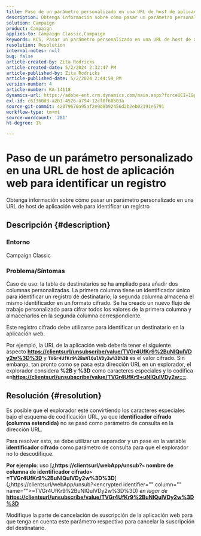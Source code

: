 ```yaml
---
title: Paso de un parámetro personalizado en una URL de host de aplicación web para identificar un registro
description: Obtenga información sobre cómo pasar un parámetro personalizado en una URL de host de aplicación web para identificar un registro
solution: Campaign
product: Campaign
applies-to: Campaign Classic,Campaign
keywords: KCS, Pasar un parámetro personalizado en una URL de host de aplicación web para identificar un registro
resolution: Resolution
internal-notes: null
bug: false
article-created-by: Zita Rodricks
article-created-date: 5/2/2024 2:32:47 PM
article-published-by: Zita Rodricks
article-published-date: 5/2/2024 2:44:59 PM
version-number: 4
article-number: KA-14118
dynamics-url: https://adobe-ent.crm.dynamics.com/main.aspx?forceUCI=1&pagetype=entityrecord&etn=knowledgearticle&id=7955dad4-9008-ef11-9f8a-6045bd026dc7
exl-id: c61360d3-a2b1-4526-a794-12cf0f68503a
source-git-commit: 42079670a95af2e9d8b92456d2b2eb02191e5791
workflow-type: tm+mt
source-wordcount: '281'
ht-degree: 1%

---
```


# Paso de un parámetro personalizado en una URL de host de aplicación web para identificar un registro


Obtenga información sobre cómo pasar un parámetro personalizado en una URL de host de aplicación web para identificar un registro

## Descripción {#description}


### Entorno

Campaign Classic

### Problema/Síntomas

Caso de uso: la tabla de destinatarios se ha ampliado para añadir dos columnas personalizadas. La primera columna tiene un identificador único para identificar un registro de destinatario; la segunda columna almacena el mismo identificador en un formato cifrado. Se ha creado un nuevo flujo de trabajo personalizado para cifrar todos los valores de la primera columna y almacenarlos en la segunda columna correspondiente.

Este registro cifrado debe utilizarse para identificar un destinatario en la aplicación web.

Por ejemplo, la URL de la aplicación web debería tener el siguiente aspecto [<b>https://clientsurl/unsubscribe/value/TVGr4UfKr9%2BuNlQulVDy2w%3D%3D</b>](https://clientsurl/unsubscribe/value/TVGr4UfKr9%2BuNlQulVDy2w%3D%3D) y <b>`TVGr4UfKr9%2BuNlQulVDy2w%3D%3D`</b> es el valor cifrado. Sin embargo, tan pronto como se pasa esta dirección URL en un explorador, el explorador considera <b>%2B </b>y <b>%3D</b> como caracteres especiales y lo codifica en[<b>https://clientsurl/unsubscribe/value/TVGr4UfKr9+uNlQulVDy2w==</b>](https://&amp;nbsp;https://clientsurl/unsubscribe/value/TVGr4UfKr9+uNlQulVDy2w==).


## Resolución {#resolution}


Es posible que el explorador esté convirtiendo los caracteres especiales bajo el esquema de codificación URL, ya que <b>identificador cifrado (columna extendida)</b> no se pasó como parámetro de consulta en la dirección URL.

Para resolver esto, se debe utilizar un separador y un pase en la variable <b>identificador cifrado</b> como parámetro de consulta para que el explorador no lo descodifique.

<b>Por ejemplo</b>: uso [<b>¿https://clientsurl/webApp/unsub?`<` nombre de columna de identificador cifrado`>` =TVGr4UfKr9%2BuNlQulVDy2w%3D%3D</b>](¿https://clientsurl/webApp/unsub?&lt;encrypted identifier=&quot;&quot; column=&quot;&quot; name=&quot;&quot;>=TVGr4UfKr9%2BuNlQulVDy2w%3D%3D) *en lugar de*[<b> https://clientsurl/unsubscribe/value/TVGr4UfKr9%2BuNlQulVDy2w%3D%3D</b>](https://clientsurl/unsubscribe/value/TVGr4UfKr9%2BuNlQulVDy2w%3D%3D)

Modifique la parte de cancelación de suscripción de la aplicación web para que tenga en cuenta este parámetro respectivo para cancelar la suscripción del destinatario.
